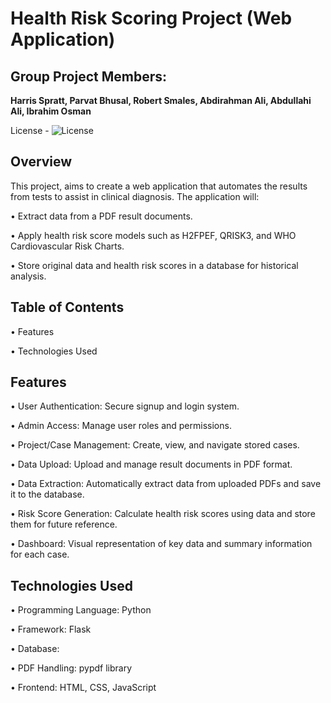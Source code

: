 # Health Risk Scoring Project (Web Application)
## Group Project Members: 
**Harris Spratt, Parvat	Bhusal, Robert	Smales, Abdirahman Ali, Abdullahi Ali, Ibrahim Osman** 


License -  ![License](https://img.shields.io/github/license/harris-spratt/Health-Group-project-.svg)



## Overview




This project, aims to create a web application that automates the results from tests to assist in clinical diagnosis. The application will:

• Extract data from a PDF result documents.

• Apply health risk score models such as H2FPEF, QRISK3, and WHO Cardiovascular Risk Charts.

• Store original data and health risk scores in a database for historical analysis.



## Table of Contents



• Features

• Technologies Used



## Features



• User Authentication: Secure signup and login system.

• Admin Access: Manage user roles and permissions.

• Project/Case Management: Create, view, and navigate stored cases.

• Data Upload: Upload and manage result documents in PDF format.

• Data Extraction: Automatically extract data from uploaded PDFs and save it to the database.

• Risk Score Generation: Calculate health risk scores using data and store them for future reference.

• Dashboard: Visual representation of key data and summary information for each case.



## Technologies Used



• Programming Language: Python

• Framework: Flask

• Database:

• PDF Handling: pypdf library

• Frontend: HTML, CSS, JavaScript


